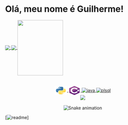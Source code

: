 <h1> Olá, meu nome é Guilherme! </h1>

<div>
  <a href="https://github.com/Guilherme-Henrique-Leite">
  <img height="180em"   align="center" src="https://github-readme-stats.vercel.app/api?username=Guilherme-Henrique-Leite&show_icons=true&theme=react&include_all_commits=true&count_private=true"/>
  <img height="180em"  align="center" src="https://github-readme-stats.vercel.app/api/top-langs/?username=Guilherme-Henrique-Leite&layout=compact&langs_count=7&theme=react" />

  <img align="center" width="148" height="180" src="https://media1.tenor.com/images/68e8337fb4eb7e40645d832c64762a8b/tenor.gif?itemid=19443613">
</div>
 <br>
<div  align="center"> 
  <div style="display: inline_block"><br>
   <img align="center" alt="Python" height="30" width="40" src="https://raw.githubusercontent.com/devicons/devicon/master/icons/python/python-original.svg">
  <img align="center" alt="Csharp" height="30" width="40" src="https://raw.githubusercontent.com/devicons/devicon/master/icons/csharp/csharp-original.svg">
  <img align="center" alt="java" height="30" width="40" src="https://raw.githubusercontent.com/Guilherme-Henrique-Leite/Guilherme-Henrique-Leite
/master/icons/java/java-original.svg">
 <img align="center" alt="plsql" height="30" width="40" src="https://raw.githubusercontent.com/Guilherme-Henrique-Leite/Guilherme-Henrique-Leite
/master/icons/plsql/plsql-original.svg">

    
</div>
  <a href="(https://www.linkedin.com/in/guilhermehlalbuquerque/)" target="_blank"><img src="https://img.shields.io/badge/-LinkedIn-%230077B5?style=for-the-badge&logo=linkedin&logoColor=white" target="_blank"></a> 
 
  ![Snake animation](https://github.com/Guilherme-Henrique-Leite/Guilherme-Henrique-Leite/blob/output/github-contribution-grid-snake.svg)
 
</div>
 
[![readme](https://github-readme-stats.vercel.app/api/pin/?username=Guilherme-Henrique-Leite&repo=Guilherme-Henrique-Leite&theme=react)]
